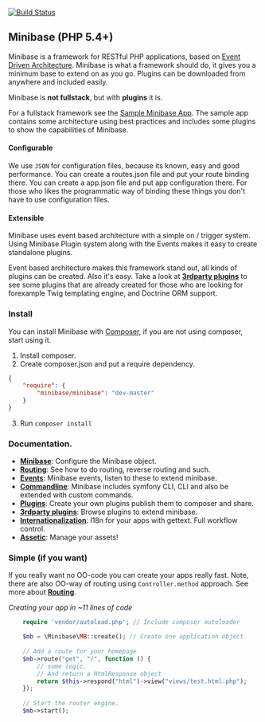 [![Build Status](https://travis-ci.org/peec/minibase.png?branch=master)](https://travis-ci.org/peec/minibase)


## Minibase (PHP 5.4+)

Minibase is a framework for RESTful PHP applications, based on [Event Driven Architecture](http://en.wikipedia.org/wiki/Event-driven_architecture). Minibase is what a framework should do, it gives you a minimum base to extend on as you go. Plugins can be downloaded from anywhere and included easily.

Minibase is **not fullstack**, but with **plugins** it is.


For a fullstack framework see the [Sample Minibase App](https://github.com/peec/minibase-sample). The sample app contains some architecture using best practices and includes some plugins to show the capabilities of Minibase.



#### Configurable

We use `JSON` for configuration files, because its known, easy and good performance. You can create a routes.json file and put your route binding there. You can create a app.json file and put app configuration there. For those who likes the programmatic way of binding these things you don't have to use configuration files.

#### Extensible

Minibase uses event based architecture with a simple on / trigger system. Using Minibase Plugin system along with the Events makes it easy to create standalone plugins.

Event based architecture makes this framework stand out, all kinds of plugins can be created. Also it's easy. Take a look at [**3rdparty plugins**](docs/3rdparty-plugins.md) to see some plugins that are already created for those who are looking for forexample Twig templating engine, and Doctrine ORM support. 


### Install

You can install Minibase with [Composer](http://getcomposer.org/), if you are not using composer, start using it.

1. Install composer.
2. Create composer.json and put a require dependency.

```json
{
    "require": {
        "minibase/minibase": "dev-master"
    }
}
```

3. Run `composer install`




### Documentation.


* [**Minibase**](docs/minibase.md): Configure the Minibase object.
* [**Routing**](docs/routing.md): See how to do routing, reverse routing and such.
* [**Events**](docs/events.md): Minibase events, listen to these to extend minibase.
* [**Commandline**](docs/command-line.md): Minibase includes symfony CLI, CLI and also be extended with custom commands.
* [**Plugins**](docs/plugins.md): Create your own plugins publish them to composer and share.
* [**3rdparty plugins**](docs/3rdparty-plugins.md): Browse plugins to extend minibase.
* [**Internationalization**](docs/internationalization.md): I18n for your apps with gettext. Full workflow control.
* [**Assetic**](docs/assetic.md): Manage your assets!



### Simple (if you want)

If you really want no OO-code you can create your apps really fast.
Note, there are also OO-way of routing using `Controller.method` approach. See more about [**Routing**](docs/routing.md).


*Creating your app in ~11 lines of code*


```php
	require 'vendor/autoload.php'; // Include composer autoloader

	$mb = \Minibase\MB::create(); // Create one application object.
	
	// Add a route for your homepage
	$mb->route("get", "/", function () {
		// some logic.
		// And return a HtmlResponse object
		return $this->respond("html")->view("views/test.html.php");
	});
	
	// Start the router engine.
	$mb->start();
```

